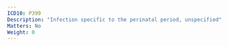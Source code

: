 ```yaml
---
ICD10: P399
Description: "Infection specific to the perinatal period, unspecified"
Matters: No
Weight: 0
---
```

